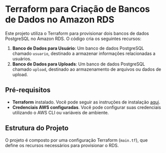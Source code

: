 # Terraform para Criação de Bancos de Dados no Amazon RDS

Este projeto utiliza o Terraform para provisionar dois bancos de dados PostgreSQL no Amazon RDS. O código cria os seguintes recursos:

1. **Banco de Dados para Usuário**: Um banco de dados PostgreSQL chamado `usuario`, destinado a armazenar informações relacionadas a usuários.
2. **Banco de Dados para Uploads**: Um banco de dados PostgreSQL chamado `upload`, destinado ao armazenamento de arquivos ou dados de upload.

## Pré-requisitos

- **Terraform** instalado. Você pode seguir as instruções de instalação [aqui](https://www.terraform.io/downloads.html).
- **Credenciais AWS configuradas**. Você pode configurar suas credenciais utilizando o AWS CLI ou variáveis de ambiente.

## Estrutura do Projeto

O projeto é composto por uma configuração Terraform (`main.tf`), que define os recursos necessários para provisionar o RDS.
